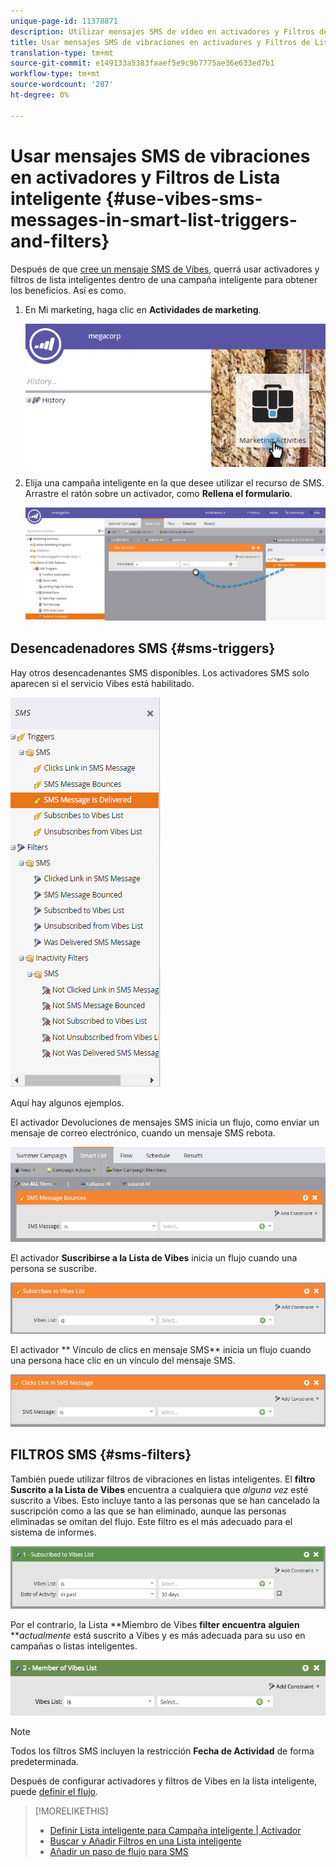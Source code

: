 ```yaml
---
unique-page-id: 11378871
description: Utilizar mensajes SMS de vídeo en activadores y Filtros de Lista inteligente - Documentos de marketing - Documentación del producto
title: Usar mensajes SMS de vibraciones en activadores y Filtros de Lista inteligente
translation-type: tm+mt
source-git-commit: e149133a5383faaef5e9c9b7775ae36e633ed7b1
workflow-type: tm+mt
source-wordcount: '287'
ht-degree: 0%

---
```



# Usar mensajes SMS de vibraciones en activadores y Filtros de Lista inteligente {#use-vibes-sms-messages-in-smart-list-triggers-and-filters}

Después de que [cree un mensaje SMS de Vibes](create-a-vibes-sms-message.md), querrá usar activadores y filtros de lista inteligentes dentro de una campaña inteligente para obtener los beneficios. Así es como.

1. En Mi marketing, haga clic en **Actividades de marketing**.

   ![](assets/image2016-7-28-9-3a48-3a32.png)

1. Elija una campaña inteligente en la que desee utilizar el recurso de SMS. Arrastre el ratón sobre un activador, como **Rellena el formulario**.

   ![](assets/fills-out-form-pull-over.jpg)

## Desencadenadores SMS {#sms-triggers}

Hay otros desencadenantes SMS disponibles. Los activadores SMS solo aparecen si el servicio Vibes está habilitado.

![](assets/new-sms-search2.png)

Aquí hay algunos ejemplos.

El activador Devoluciones de mensajes SMS inicia un flujo, como enviar un mensaje de correo electrónico, cuando un mensaje SMS rebota.

![](assets/sms-message-bounces-real.jpg)

El activador **Suscribirse a la Lista de Vibes** inicia un flujo cuando una persona se suscribe.

![](assets/subscribes-to-vibes-list-real.jpg)

El activador ** Vínculo de clics en mensaje SMS** inicia un flujo cuando una persona hace clic en un vínculo del mensaje SMS.

![](assets/clicks-link-in-sms-message.jpg)

## FILTROS SMS {#sms-filters}

También puede utilizar filtros de vibraciones en listas inteligentes. El **filtro Suscrito a la Lista de Vibes** encuentra a cualquiera que *alguna vez* esté suscrito a Vibes. Esto incluye tanto a las personas que se han cancelado la suscripción como a las que se han eliminado, aunque las personas eliminadas se omitan del flujo. Este filtro es el más adecuado para el sistema de informes.

![](assets/subscribed-to-vibes-list-filter-real.jpg)

Por el contrario, la Lista **Miembro de Vibes **filter** **encuentra** **alguien** ***actualmente* está suscrito a Vibes y es más adecuada para su uso en campañas o listas inteligentes.

![](assets/image001.png)

>[!NOTE]
>
>Todos los filtros SMS incluyen la restricción **Fecha de Actividad** de forma predeterminada.

Después de configurar activadores y filtros de Vibes en la lista inteligente, puede [definir el flujo](add-a-flow-step-for-sms.md).

>[!MORELIKETHIS]
>
>* [Definir Lista inteligente para Campaña inteligente | Activador](../../../product-docs/core-marketo-concepts/smart-campaigns/creating-a-smart-campaign/define-smart-list-for-smart-campaign-trigger.md)
>* [Buscar y Añadir Filtros en una Lista inteligente](../../../product-docs/core-marketo-concepts/smart-lists-and-static-lists/creating-a-smart-list/find-and-add-filters-to-a-smart-list.md)
>* [Añadir un paso de flujo para SMS](add-a-flow-step-for-sms.md)

>



